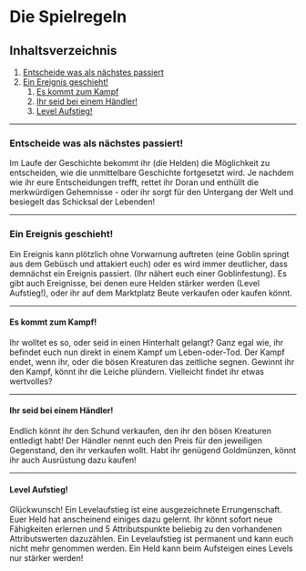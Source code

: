 # Die Spielregeln

## Inhaltsverzeichnis
1. [Entscheide was als nächstes passiert](#Phase1)
2. [Ein Ereignis geschieht!](#Phase2)
    1. [Es kommt zum Kampf](#Phase2.1)
    2. [Ihr seid bei einem Händler!](#Phase2.2)
    3. [Level Aufstieg!](#Phase2.3)
---
### Entscheide was als nächstes passiert! <a name="Phase1"></a>

Im Laufe der Geschichte bekommt ihr (die Helden) die Möglichkeit zu entscheiden, wie die unmittelbare Geschichte fortgesetzt wird. Je nachdem wie ihr eure Entscheidungen trefft, rettet ihr Doran und enthüllt die merkwürdigen Gehemnisse - oder ihr sorgt für den Untergang der Welt und besiegelt das Schicksal der Lebenden!

---
### Ein Ereignis geschieht! <a name="Phase2"></a>
Ein Ereignis kann plötzlich ohne Vorwarnung auftreten (eine Goblin springt aus dem Gebüsch und attakiert euch) oder es wird immer deutlicher, dass demnächst ein Ereignis passiert. (Ihr nähert euch einer Goblinfestung). Es gibt auch Ereignisse, bei denen eure Helden stärker werden (Level Aufstieg!), oder ihr auf dem Marktplatz Beute verkaufen oder kaufen könnt.

---
#### Es kommt zum Kampf! <a name="Phase2.1"></a>
Ihr wolltet es so, oder seid in einen Hinterhalt gelangt? Ganz egal wie, ihr befindet euch nun direkt in einem Kampf um Leben-oder-Tod. Der Kampf endet, wenn ihr, oder die bösen Kreaturen das zeitliche segnen. Gewinnt ihr den Kampf, könnt ihr die Leiche plündern. Vielleicht findet ihr etwas wertvolles?

---
#### Ihr seid bei einem Händler! <a name="Phase2.2"></a>
Endlich könnt ihr den Schund verkaufen, den ihr den bösen Kreaturen entledigt habt! Der Händler nennt euch den Preis für den jeweiligen Gegenstand, den ihr verkaufen wollt. Habt ihr genügend Goldmünzen, könnt ihr auch Ausrüstung dazu kaufen!

---
#### Level Aufstieg! <a name="Phase2.3"></a>
Glückwunsch! Ein Levelaufstieg ist eine ausgezeichnete Errungenschaft. Euer Held hat anscheinend einiges dazu gelernt. Ihr könnt sofort neue Fähigkeiten erlernen und 5 Attributspunkte beliebig zu den vorhandenen Attributswerten dazuzählen. Ein Levelaufstieg ist permanent und kann euch nicht mehr genommen werden. Ein Held kann beim Aufsteigen eines Levels nur stärker werden!
